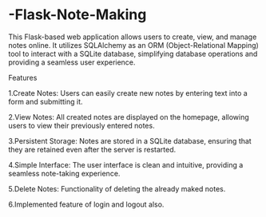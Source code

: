 # -Flask-Note-Making

This Flask-based web application allows users to create, view, and manage notes online. It utilizes SQLAlchemy as an ORM (Object-Relational Mapping) tool to interact with a SQLite database, simplifying database operations and providing a seamless user experience.

Features

1.Create Notes: Users can easily create new notes by entering text into a form and submitting it.

2.View Notes: All created notes are displayed on the homepage, allowing users to view their previously entered notes.

3.Persistent Storage: Notes are stored in a SQLite database, ensuring that they are retained even after the server is restarted.

4.Simple Interface: The user interface is clean and intuitive, providing a seamless note-taking experience.

5.Delete Notes: Functionality of deleting the already maked notes.

6.Implemented feature of login and logout also.
